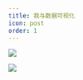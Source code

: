 ```yaml
---
title: 我与数据可视化
icon: post
order: 1
---
```


![](https://files.sunguoqi.com/brain-images/202307271613330.png)

![](https://files.sunguoqi.com/brain-images/202307271452140.png)
